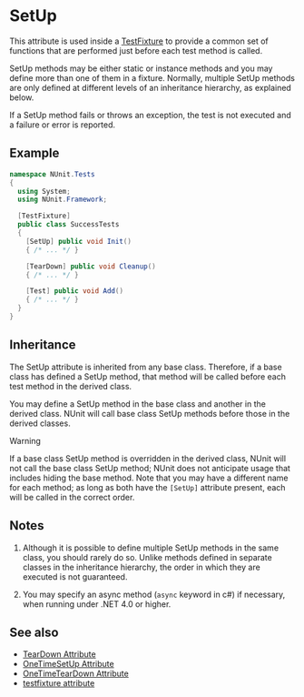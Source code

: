 # SetUp

This attribute is used inside a [TestFixture](xref:testfixtureattribute) to provide a common set of functions that are
performed just before each test method is called.

SetUp methods may be either static or instance methods and you may define more than one of them in a fixture. Normally,
multiple SetUp methods are only defined at different levels of an inheritance hierarchy, as explained below.

If a SetUp method fails or throws an exception, the test is not executed and a failure or error is reported.

## Example

```csharp
namespace NUnit.Tests
{
  using System;
  using NUnit.Framework;

  [TestFixture]
  public class SuccessTests
  {
    [SetUp] public void Init()
    { /* ... */ }

    [TearDown] public void Cleanup()
    { /* ... */ }

    [Test] public void Add()
    { /* ... */ }
  }
}
```

## Inheritance

The SetUp attribute is inherited from any base class. Therefore, if a base class has defined a SetUp method, that method
will be called before each test method in the derived class.

You may define a SetUp method in the base class and another in the derived class. NUnit will call base class SetUp
methods before those in the derived classes.

> [!WARNING]
> If a base class SetUp method is overridden in the derived class, NUnit will not call the base class SetUp
> method; NUnit does not anticipate usage that includes hiding the base method. Note that you may have a different name
> for each method; as long as both have the `[SetUp]` attribute present, each will be called in the correct order.

## Notes

1. Although it is possible to define multiple SetUp methods in the same class, you should rarely do so. Unlike methods
   defined in separate classes in the inheritance hierarchy, the order in which they are executed is not guaranteed.

2. You may specify an async method (`async` keyword in c#) if necessary, when running under .NET 4.0 or higher.

## See also

* [TearDown Attribute](teardown.md)
* [OneTimeSetUp Attribute](onetimesetup.md)
* [OneTimeTearDown Attribute](onetimeteardown.md)
* [testfixture attribute](testfixture.md)
